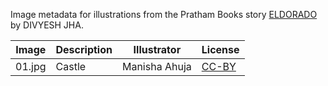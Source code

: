 Image metadata for illustrations from the Pratham Books story [ELDORADO](https://storyweaver.org.in/stories/3963-eldorado) by DIVYESH JHA.

Image | Description | Illustrator | License
----- | ----------- | ----------- | -------
01.jpg | Castle  | Manisha Ahuja | [CC-BY](https://creativecommons.org/licenses/by/4.0/)